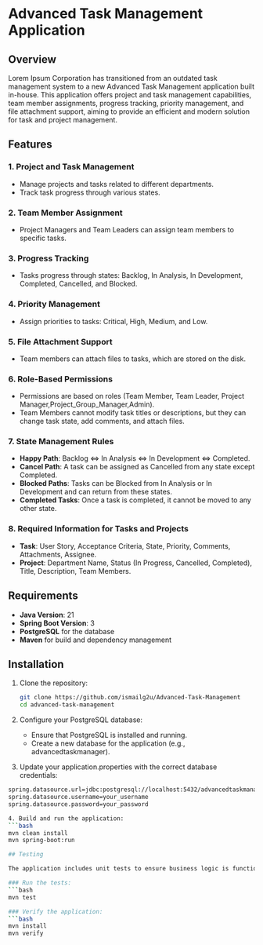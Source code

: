 # Advanced Task Management Application

## Overview

Lorem Ipsum Corporation has transitioned from an outdated task management system to a new Advanced Task Management application built in-house. This application offers project and task management capabilities, team member assignments, progress tracking, priority management, and file attachment support, aiming to provide an efficient and modern solution for task and project management.

## Features

### 1. **Project and Task Management**
   - Manage projects and tasks related to different departments.
   - Track task progress through various states.
   
### 2. **Team Member Assignment**
   - Project Managers and Team Leaders can assign team members to specific tasks.

### 3. **Progress Tracking**
   - Tasks progress through states: Backlog, In Analysis, In Development, Completed, Cancelled, and Blocked.

### 4. **Priority Management**
   - Assign priorities to tasks: Critical, High, Medium, and Low.

### 5. **File Attachment Support**
   - Team members can attach files to tasks, which are stored on the disk.

### 6. **Role-Based Permissions**
   - Permissions are based on roles (Team Member, Team Leader, Project Manager,Project_Group_Manager,Admin).
   - Team Members cannot modify task titles or descriptions, but they can change task state, add comments, and attach files.

### 7. **State Management Rules**
   - **Happy Path**: Backlog ⇔ In Analysis ⇔ In Development ⇔ Completed.
   - **Cancel Path**: A task can be assigned as Cancelled from any state except Completed.
   - **Blocked Paths**: Tasks can be Blocked from In Analysis or In Development and can return from these states.
   - **Completed Tasks**: Once a task is completed, it cannot be moved to any other state.

### 8. **Required Information for Tasks and Projects**
   - **Task**: User Story, Acceptance Criteria, State, Priority, Comments, Attachments, Assignee.
   - **Project**: Department Name, Status (In Progress, Cancelled, Completed), Title, Description, Team Members.

## Requirements

- **Java Version**: 21
- **Spring Boot Version**: 3
- **PostgreSQL** for the database
- **Maven** for build and dependency management

## Installation

1. Clone the repository:

   ```bash
   git clone https://github.com/ismailg2u/Advanced-Task-Management
   cd advanced-task-management
   
2. Configure your PostgreSQL database:

   - Ensure that PostgreSQL is installed and running.
   - Create a new database for the application (e.g., advancedtaskmanager).

3. Update your application.properties with the correct database credentials:

  ```bash
  spring.datasource.url=jdbc:postgresql://localhost:5432/advancedtaskmanager
  spring.datasource.username=your_username
  spring.datasource.password=your_password

4. Build and run the application:
 ```bash
 mvn clean install
 mvn spring-boot:run

## Testing

The application includes unit tests to ensure business logic is functioning correctly, and the code coverage meets the required 80%.

### Run the tests:
```bash
mvn test

### Verify the application:
```bash
mvn install
mvn verify


